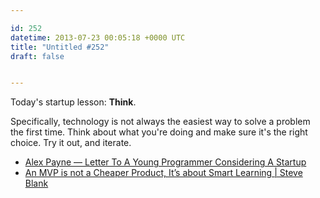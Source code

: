 ```yaml
---

id: 252
datetime: 2013-07-23 00:05:18 +0000 UTC
title: "Untitled #252"
draft: false


---
```


Today's startup lesson: **Think**. 

Specifically, technology is not always the easiest way to solve a problem the first time. Think about what you're doing and make sure it's the right choice. Try it out, and iterate. 

 
 * [Alex Payne — Letter To A Young Programmer Considering A Startup](http://al3x.net/2013/05/23/letter-to-a-young-programmer.html)
 * [An MVP is not a Cheaper Product, It’s about Smart Learning | Steve Blank](http://steveblank.com/2013/07/22/an-mvp-is-not-a-cheaper-product-its-about-smart-learning/)


